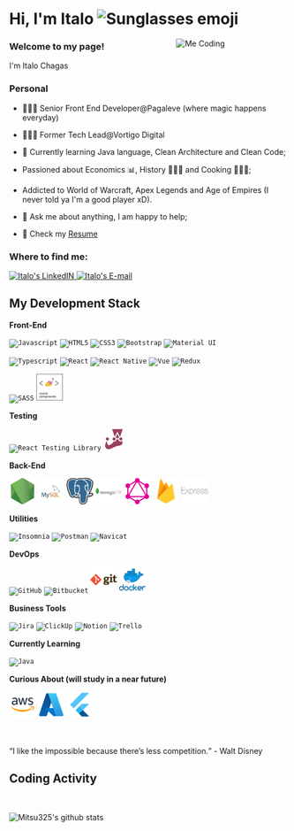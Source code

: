 # Hi, I'm Italo <img width="30" src="https://emojis.slackmojis.com/emojis/images/1531849430/4246/blob-sunglasses.gif?1531849430" alt="Sunglasses emoji" />

<img align="right" width="40%" src="https://media1.tenor.com/images/40949c09fe4f6ac9a0d55498ac9ebc66/tenor.gif" alt="Me Coding" />

### Welcome to my page!
<p>
  I'm Italo Chagas
</p>

### Personal

- 👨🏽‍💻 Senior Front End Developer@Pagaleve (where magic happens everyday)
- 👨🏽‍💻 Former Tech Lead@Vortigo Digital 

- 🌱 Currently learning Java language, Clean Architecture and Clean Code; 

- Passioned about Economics 📊, History 👨🏻‍🏫 and Cooking 👨🏻‍🍳;

- Addicted to World of Warcraft, Apex Legends and Age of Empires (I never told ya I'm a good player xD).

- 💬 Ask me about anything, I am happy to help;

- 📝 Check my [Resume](https://drive.google.com/file/d/1i0F7s4d3RBtRy0kjrLkGsD4PHLGXeOJv/view?usp=sharing)

### Where to find me:

<a href="https://www.linkedin.com/in/italofelipearaujochagas/">
  <img alt="Italo's LinkedIN" src="https://img.icons8.com/fluent/48/000000/linkedin.png"/>
</a>

<a href="mailto:felipe.italo@hotmail.com">
  <img alt="Italo's E-mail" src="https://img.icons8.com/fluent/48/000000/microsoft-outlook-2019.png"/>
</a>

## My Development Stack

**Front-End**

<code><img alt="Javascript" src="https://img.icons8.com/color/48/000000/javascript.png"/></code>
<code><img alt="HTML5" src="https://img.icons8.com/color/48/000000/html-5.png"/></code>
<code><img alt="CSS3" src="https://img.icons8.com/color/48/000000/css3.png"/></code>
<code><img alt="Bootstrap" height="48" src="https://img.icons8.com/color/48/000000/bootstrap.png"/></code>
<code><img alt="Material UI" src="https://img.icons8.com/color/48/000000/material-ui.png"/></code>

<code><img alt="Typescript" src="https://img.icons8.com/color/48/000000/typescript.png"/></code>
<code><img alt="React" src="https://img.icons8.com/officexs/48/000000/react.png"/></code>
<code><img alt="React Native" src="https://img.icons8.com/color/48/000000/react-native.png"/></code>
<code><img alt="Vue" src="https://img.icons8.com/color/48/000000/vue-js.png"/></code>
<code><img alt="Redux" src="https://img.icons8.com/color/48/000000/redux.png"/></code>


<code><img alt="SASS" src="https://img.icons8.com/color/48/000000/sass.png"/></code>
<code><img height="48" alt="Styled Components" src="https://raw.githubusercontent.com/github/explore/80688e429a7d4ef2fca1e82350fe8e3517d3494d/topics/styled-components/styled-components.png"/></code>


**Testing**

<code><img alt="React Testing Library" height="48" width="48" src="https://refactorsaurusrex.com/post-images/2015/testing-icon.png"/></code>
<code><svg xmlns="http://www.w3.org/2000/svg" width="40" height="40" preserveAspectRatio="xMidYMid meet" viewBox="0 0 256 283"><path fill="#99425B" d="M239.553 138.96c0-14.508-11.762-26.27-26.27-26.27c-.934 0-1.854.05-2.762.146l36.082-106.42H93.267l36.032 106.327a26.318 26.318 0 0 0-1.597-.052c-14.508 0-26.27 11.76-26.27 26.27c0 11.727 7.686 21.656 18.293 25.034c-5.602 9.704-12.652 18.445-20.656 25.997c-10.884 10.267-23.34 18.053-36.812 22.85c-16.04-8.24-23.614-26.565-16.78-42.632c.772-1.815 1.56-3.654 2.313-5.485c11.62-2.712 20.28-13.129 20.28-25.576c0-14.509-11.762-26.27-26.271-26.27s-26.27 11.761-26.27 26.27c0 8.897 4.426 16.756 11.193 21.508c-6.502 14.804-16.06 30.298-19.038 48.255c-3.569 21.52-.012 44.364 18.601 57.265c43.348 30.044 90.402-18.625 140.014-30.86c17.98-4.433 37.717-3.719 53.558-12.893c11.896-6.89 19.739-18.309 21.964-31.128c2.2-12.664-1.006-25.273-8.378-35.497a26.158 26.158 0 0 0 6.11-16.839"/><path fill="#FFF" d="M235.5 190.198c-1.932 11.13-8.806 20.851-18.858 26.674c-9.371 5.427-20.6 7.047-32.49 8.761c-6.369.918-12.955 1.869-19.389 3.455c-17.012 4.195-33.49 12.38-49.424 20.295c-31.89 15.84-59.43 29.518-85.398 11.52c-19.022-13.183-18.144-37.575-15.928-50.941c2.054-12.384 7.607-23.789 12.976-34.818a796.621 796.621 0 0 0 2.722-5.634a32.453 32.453 0 0 0 8.443 2.118c-5.466 18.039 3.13 37.653 21.171 46.921l2.47 1.269l2.614-.931c14.263-5.08 27.406-13.23 39.063-24.229c7.535-7.109 14.014-14.974 19.339-23.378a32.8 32.8 0 0 0 4.891.367c16.559 0 30.271-12.379 32.393-28.367c6.778-.248 13.977-.25 20.794-.002c2.12 15.99 15.834 28.37 32.393 28.37c6.924 0 13.346-2.17 18.637-5.856c3.673 7.519 5.044 15.979 3.581 24.406ZM41.8 119.295c10.948 0 19.854 8.907 19.854 19.855a19.73 19.73 0 0 1-3.135 10.687c-3.3 5.147-8.91 8.675-15.355 9.115c-.451.03-.906.052-1.364.052c-2.44 0-4.777-.445-6.938-1.253a19.967 19.967 0 0 1-10.305-8.777a19.725 19.725 0 0 1-2.612-9.824c0-10.948 8.907-19.855 19.855-19.855Zm66.049 19.666c0-9.947 7.353-18.206 16.907-19.634c.962-.145 1.946-.22 2.947-.22c6.365 0 12.032 3.015 15.666 7.687a19.88 19.88 0 0 1 2.318 3.765a19.73 19.73 0 0 1 1.87 8.402c0 1.587-.192 3.13-.545 4.61c-1.935 8.1-8.842 14.292-17.306 15.144c-.658.066-1.326.1-2.003.1a19.734 19.734 0 0 1-10.76-3.181c-5.466-3.541-9.094-9.69-9.094-16.673Zm82.865-23.61a32.721 32.721 0 0 0-8.991 15.117a304.792 304.792 0 0 0-22.458 0c-1.68-6.232-5.162-11.73-9.847-15.906l20.545-41.542l20.751 42.332ZM102.216 12.834h135.437l-31.989 94.345a32.479 32.479 0 0 0-4.051 1.255l-31.6-64.463l-31.69 64.078a32.502 32.502 0 0 0-4.226-1.139l-31.881-94.076Zm130.92 126.128c0 1.99-.297 3.912-.844 5.727a19.933 19.933 0 0 1-7.653 10.545a19.74 19.74 0 0 1-11.357 3.582c-9.167 0-16.9-6.247-19.174-14.707a19.803 19.803 0 0 1-.68-5.147c0-2.714.548-5.302 1.538-7.66a19.848 19.848 0 0 1 1.878-3.442c3.573-5.274 9.602-8.752 16.438-8.752c.627 0 1.245.032 1.858.09c10.08.939 17.997 9.442 17.997 19.764Zm12.833 0c0-15.958-11.498-29.273-26.642-32.117L255.553 0H84.318L120.6 107.061c-14.618 3.253-25.583 16.316-25.583 31.9c0 11.702 6.184 21.98 15.452 27.756c-4.458 6.642-9.744 12.892-15.802 18.608c-9.608 9.063-20.311 15.937-31.85 20.46c-11.623-7.301-16.536-21.07-11.434-33.064l.4-.94l.75-1.764c12.766-4.453 21.953-16.603 21.953-30.867c0-18.024-14.663-32.687-32.686-32.687c-18.024 0-32.687 14.663-32.687 32.687c0 9.097 3.74 17.335 9.758 23.267a552.73 552.73 0 0 1-3.418 7.11c-5.503 11.301-11.739 24.11-14.098 38.335c-4.684 28.25 2.872 50.833 21.277 63.588c11.168 7.74 22.51 10.784 33.923 10.784c21.49 0 43.23-10.797 64.493-21.359c15.313-7.605 31.148-15.47 46.789-19.328c5.82-1.435 11.808-2.299 18.148-3.213c12.573-1.814 25.573-3.689 37.089-10.358c13.349-7.732 22.486-20.702 25.07-35.582c2.218-12.775-.451-25.57-6.961-36.422a32.488 32.488 0 0 0 4.787-17.011Z"/></svg></code>



**Back-End**

<code><img height="48" src="https://raw.githubusercontent.com/github/explore/80688e429a7d4ef2fca1e82350fe8e3517d3494d/topics/nodejs/nodejs.png" alt="Nodejs"/></code>
<code><img height="48" src="https://raw.githubusercontent.com/github/explore/80688e429a7d4ef2fca1e82350fe8e3517d3494d/topics/mysql/mysql.png" alt="MySQL"/></code>
<code><img height="48" src="https://raw.githubusercontent.com/github/explore/80688e429a7d4ef2fca1e82350fe8e3517d3494d/topics/postgresql/postgresql.png" alt="PostegreSQL"/></code>
<code><img height="48" src="https://raw.githubusercontent.com/github/explore/80688e429a7d4ef2fca1e82350fe8e3517d3494d/topics/mongodb/mongodb.png" alt="MongoDB"/></code>
<code><img height="48" src="https://raw.githubusercontent.com/github/explore/80688e429a7d4ef2fca1e82350fe8e3517d3494d/topics/graphql/graphql.png" alt="GraphQL"/></code>
<code><img height="48" src="https://raw.githubusercontent.com/github/explore/80688e429a7d4ef2fca1e82350fe8e3517d3494d/topics/firebase/firebase.png" alt="Firebase"/></code>
<code><img height="48" src="https://raw.githubusercontent.com/github/explore/80688e429a7d4ef2fca1e82350fe8e3517d3494d/topics/express/express.png" alt="Express"/></code>

**Utilities**

<code><img height="48" src="https://dashboard.snapcraft.io/site_media/appmedia/2018/04/twitter-card-icon.png" alt="Insomnia"/></code>
<code><img height="48" src="https://user-images.githubusercontent.com/2676579/34940598-17cc20f0-f9be-11e7-8c6d-f0190d502d64.png" alt="Postman"/></code>
<code><img height="48" src="https://www.navicat.com/images/02.Product_00_AllProducts_Premium15.png" alt="Navicat"/></code>

**DevOps**

<code><img height="48" src="https://cdn3.iconfinder.com/data/icons/inficons/512/github.png" alt="GitHub"/></code>
<code><img height="48" src="https://cdn4.iconfinder.com/data/icons/logos-and-brands/512/44_Bitbucket_logo_logos-512.png" alt="Bitbucket"/></code>
<code><img height="48" src="https://raw.githubusercontent.com/github/explore/80688e429a7d4ef2fca1e82350fe8e3517d3494d/topics/git/git.png" alt="Git"/></code>
<code><img height="48" src="https://raw.githubusercontent.com/github/explore/80688e429a7d4ef2fca1e82350fe8e3517d3494d/topics/docker/docker.png" alt="Docker"/></code>

**Business Tools**

<code><img height="48" src="https://cdn.worldvectorlogo.com/logos/jira-1.svg" alt="Jira"/></code>
<code><img height="48" src="https://232924.apps.zdusercontent.com/232924/assets/1579259063-9eaa196f4d4eeff0ff0c915b800a9730/logo.png" alt="ClickUp"/></code>
<code><img height="48" src="https://upload.wikimedia.org/wikipedia/commons/4/45/Notion_app_logo.png" alt="Notion"/></code>
<code><img height="48" src="https://cdn.iconscout.com/icon/free/png-512/trello-6-569395.png" alt="Trello"/></code>

**Currently Learning**

<code><img height="48" src="https://cdn.worldvectorlogo.com/logos/java.svg" alt="Java"/></code>

**Curious About (will study in a near future)**

<code><img height="48" src="https://raw.githubusercontent.com/github/explore/80688e429a7d4ef2fca1e82350fe8e3517d3494d/topics/aws/aws.png" alt="AWS"/></code>
<code><img height="48" src="https://raw.githubusercontent.com/github/explore/80688e429a7d4ef2fca1e82350fe8e3517d3494d/topics/azure/azure.png" alt="Azure"/></code>
<code><img height="48" src="https://raw.githubusercontent.com/github/explore/80688e429a7d4ef2fca1e82350fe8e3517d3494d/topics/flutter/flutter.png" alt="Flutter"/></code>

<br/>

<br />
<q>I like the impossible because there’s less competition.</q> - Walt Disney

## Coding Activity

<br/>

<p align="left">
  <img src="https://github-readme-stats.vercel.app/api?username=italofelipe&show_icons=true&theme=dracula" alt="Mitsu325's github stats" />
</p>
